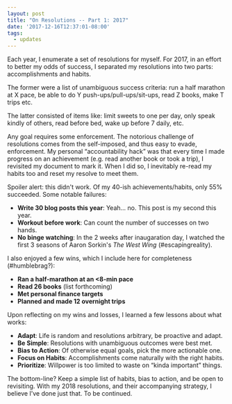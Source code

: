 ```yaml
---
layout: post
title: "On Resolutions -- Part 1: 2017"
date: '2017-12-16T12:37:01-08:00'
tags:
  - updates
---
```


<!--[](){:target=_"blank"}-->

Each year, I enumerate a set of resolutions for myself. For 2017, in an effort to better my odds of success, I separated my resolutions into two parts: accomplishments and habits.

The former were a list of unambiguous success criteria: run a half marathon at X pace, be able to do Y push-ups/pull-ups/sit-ups, read Z books, make T trips etc. 

The latter consisted of items like: limit sweets to one per day, only speak kindly of others, read before bed, wake up before 7 daily, etc.

Any goal requires some enforcement. The notorious challenge of resolutions comes from the self-imposed, and thus easy to evade, enforcement. My personal “accountability hack” was that every time I made progress on an achievement (e.g. read another book or took a trip), I revisited my document to mark it. When I did so, I inevitably re-read my habits too and reset my resolve to meet them.

<!--more-->

Spoiler alert: this didn't work. Of my 40-ish achievements/habits, only 55% succeeded. Some notable failures:
* **Write 30 blog posts this year**: Yeah... no. This post is my second this year.
* **Workout before work**: Can count the number of successes on two hands.
* **No binge watching**: In the 2 weeks after inaugaration day, I watched the first 3 seasons of Aaron Sorkin's *The West Wing* (#escapingreality).

I also enjoyed a few wins, which I include here for completeness (#humblebrag?):
* **Ran a half-marathon at an <8-min pace**
* **Read 26 books** (list forthcoming)
* **Met personal finance targets**
* **Planned and made 12 overnight trips**


Upon reflecting on my wins and losses, I learned a few lessons about what works:
* **Adapt**: Life is random and resolutions arbitrary, be proactive and adapt.
* **Be Simple**: Resolutions with unambiguous outcomes were best met.
* **Bias to Action**: Of otherwise equal goals, pick the more actionable one.
* **Focus on Habits**: Accomplishments come naturally with the right habits.
* **Prioritize**: Willpower is too limited to waste on “kinda important” things.

The bottom-line? Keep a simple list of habits, bias to action, and be open to revisiting. With my 2018 resolutions, and their accompanying strategy, I believe I’ve done just that. To be continued.
